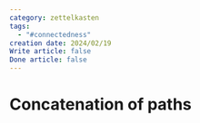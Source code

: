 ```yaml
---
category: zettelkasten
tags:
  - "#connectedness"
creation date: 2024/02/19
Write article: false
Done article: false
---
```

# Concatenation of paths

